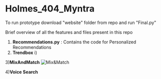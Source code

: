 # Holmes_404_Myntra
To run prototype download "website" folder from repo and run "Final.py"

Brief overview of all the features and files present in this repo
1) __Recommendations.py__ : Contains the code for Personalized Recommendations
2) __Trendbox__
       i)
       
       
3)__MixAndMatch__
    ![Mix&Match](https://github.com/aditi721999/Holmes_404_Myntra/blob/Myntra/MixAndMatch/Untitled_document_Google_Docs.png?raw=true)

4)__Voice Search__
